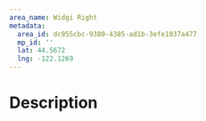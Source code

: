 ```yaml
---
area_name: Widgi Right
metadata:
  area_id: dc955cbc-9380-4385-ad1b-3efe1037a477
  mp_id: ''
  lat: 44.5672
  lng: -122.1269
---
```

# Description
